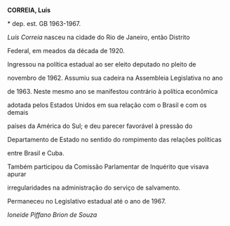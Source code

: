 **CORREIA, Luís**



\* dep. est. GB 1963-1967.



*Luís Correia* nasceu na cidade do Rio de Janeiro, então Distrito

Federal, em meados da década de 1920.



Ingressou na política estadual ao ser eleito deputado no pleito de

novembro de 1962. Assumiu sua cadeira na Assembleia Legislativa no ano

de 1963. Neste mesmo ano se manifestou contrário à política econômica

adotada pelos Estados Unidos em sua relação com o Brasil e com os demais

países da América do Sul; e deu parecer favorável à pressão do

Departamento de Estado no sentido do rompimento das relações políticas

entre Brasil e Cuba.



Também participou da Comissão Parlamentar de Inquérito que visava apurar

irregularidades na administração do serviço de salvamento.



Permaneceu no Legislativo estadual até o ano de 1967.



*Ioneide Piffano Brion de Souza*



